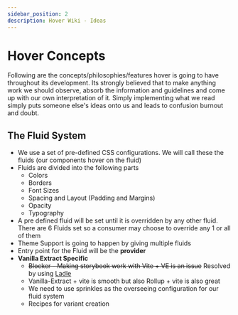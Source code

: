 ```yaml
---
sidebar_position: 2
description: Hover Wiki - Ideas
---
```


# Hover Concepts

Following are the concepts/philosophies/features hover is going to have throughout its development. Its strongly believed that to make anything work we should observe, absorb the information and guidelines and come up with our own interpretation of it. Simply implementing what we read simply puts someone else's ideas onto us and leads to confusion burnout and doubt.

## The Fluid System

- We use a set of pre-defined CSS configurations. We will call these the fluids (our components hover on the fluid)
- Fluids are divided into the following parts
  - Colors
  - Borders
  - Font Sizes
  - Spacing and Layout (Padding and Margins)
  - Opacity
  - Typography
- A pre defined fluid will be set until it is overridden by any other fluid. There are 6 Fluids set so a consumer may choose to override any 1 or all of them
- Theme Support is going to happen by giving multiple fluids
- Entry point for the Fluid will be the **provider**
- **Vanilla Extract Specific**
  - ~~Blocker - Making storybook work with Vite + VE is an issue~~ Resolved by using [Ladle](https://ladle.dev/)
  - Vanilla-Extract + vite is smooth but also Rollup + vite is also great
  - We need to use sprinkles as the overseeing configuration for our fluid system
  - Recipes for variant creation
